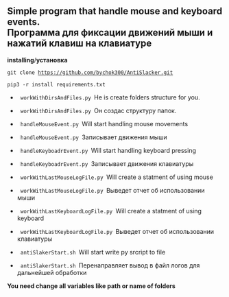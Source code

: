 Simple program that handle mouse and keyboard events.<br/>
Программа для фиксации движений мыши и нажатий клавиш на клавиатуре
-------------------------------------------------------------------
**installing**/**установка** 

<code>git clone https://github.com/bychok300/AntiSlacker.git</code>

<code>pip3 -r install requirements.txt</code>

- <code> workWithDirsAndFiles.py </code>He is create folders structure for you.

- <code> workWithDirsAndFiles.py </code>Он создас структуру папок.

- <code> handleMouseEvent.py </code>Will start handling mouse movements

- <code> handleMouseEvent.py </code>Записывает движения мыши

- <code> handleKeyboadrEvent.py </code>Will start handling keyboard pressing

- <code> handleKeyboadrEvent.py </code>Записывает движения клавиатуры

- <code> workWithLastMouseLogFile.py </code>Will create a statment of using mouse

- <code> workWithLastMouseLogFile.py </code>Выведет отчет об использовании мыши

- <code> workWithLastKeyboardLogFile.py </code>Will create a statment of using keyboard

- <code> workWithLastKeyboardLogFile.py </code>Выведет отчет об использовании клавиатуры

- <code> antiSlakerStart.sh </code>Will start write py srcript to file

- <code> antiSlakerStart.sh </code>Перенаправляет вывод в файл логов для дальнейшей обработки

**You need change all variables like path or name of folders**
